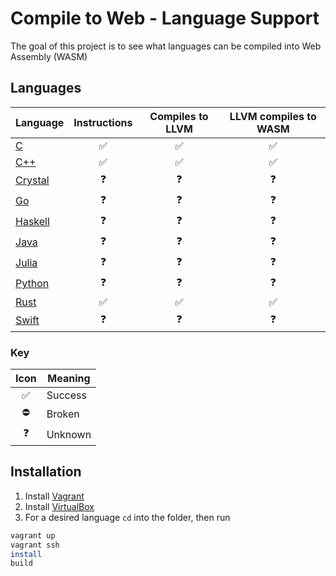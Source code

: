 # Compile to Web - Language Support

The goal of this project is to see what languages can be compiled into Web Assembly (WASM)

## Languages

| Language            | Instructions       | Compiles to LLVM   | LLVM compiles to WASM |
|---------------------|:------------------:|:------------------:|:---------------------:|
| [C](C/)             | :white_check_mark: | :white_check_mark: | :white_check_mark:    |
| [C++](C++/)         | :white_check_mark: | :white_check_mark: | :white_check_mark:    |
| [Crystal](Crystal/) | :question:         | :question:         | :question:            |
| [Go](Go/)           | :question:         | :question:         | :question:            |
| [Haskell](Haskell/) | :question:         | :question:         | :question:            |
| [Java](Java/)       | :question:         | :question:         | :question:            |
| [Julia](Julia/)     | :question:         | :question:         | :question:            |
| [Python](Python/)   | :question:         | :question:         | :question:            |
| [Rust](Rust/)       | :white_check_mark: | :white_check_mark: | :white_check_mark:    |
| [Swift](Swift/)     | :question:         | :question:         | :question:            |

### Key

| Icon               | Meaning |
|:------------------:|---------|
| :white_check_mark: | Success |
| :no_entry:         | Broken  |
| :question:         | Unknown |

## Installation

1.  Install [Vagrant](https://www.vagrantup.com/downloads.html)
2.  Install [VirtualBox](https://www.virtualbox.org/wiki/Downloads)
3.  For a desired language `cd` into the folder, then run
``` sh
vagrant up
vagrant ssh
install
build
```
